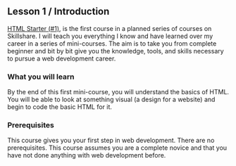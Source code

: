 ## Lesson 1 / Introduction  

[HTML Starter (#1)](https://skl.sh/2OSUcHH), is the first course in a planned series of courses on Skillshare. I will teach you everything I know and have learned over my career in a series of mini-courses. The aim is to take you from complete beginner and bit by bit give you the knowledge, tools, and skills necessary to pursue a web development career.

### What you will learn
By the end of this first mini-course, you will understand the basics of HTML. You will be able to look at something visual (a design for a website) and begin to code the basic HTML for it.

### Prerequisites
This course gives you your first step in web development. There are no prerequisites. This course assumes you are a complete novice and that you have not done anything with web development before.
